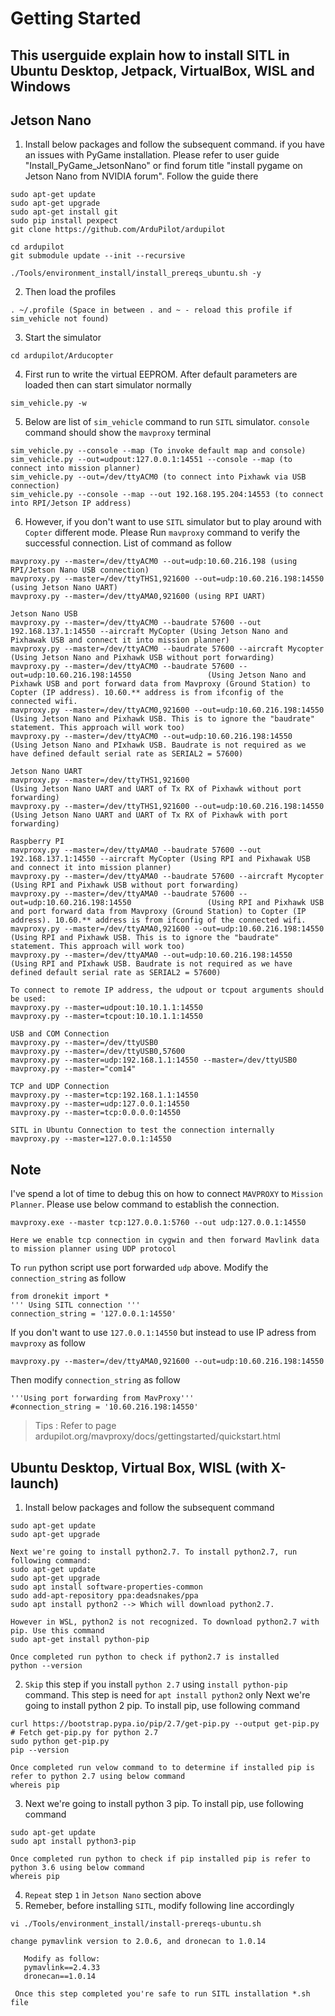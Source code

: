 # Getting Started

## This userguide explain how to install SITL in Ubuntu Desktop, Jetpack, VirtualBox, WISL and Windows

## Jetson Nano

1. Install below packages and follow the subsequent command.
   if you have an issues with PyGame installation. Please refer to user guide "Install_PyGame_JetsonNano" or find forum title "install pygame on Jetson Nano from NVIDIA forum". Follow the guide there

```
sudo apt-get update
sudo apt-get upgrade
sudo apt-get install git
sudo pip install pexpect 
git clone https://github.com/ArduPilot/ardupilot

cd ardupilot
git submodule update --init --recursive

./Tools/environment_install/install_prereqs_ubuntu.sh -y
```

2. Then load the profiles
```
. ~/.profile (Space in between . and ~ - reload this profile if sim_vehicle not found)
```

3. Start the simulator
```
cd ardupilot/Arducopter
```

4. First run to write the virtual EEPROM. After default parameters are loaded then can start simulator normally
```
sim_vehicle.py -w
```

5. Below are list of  `sim_vehicle` command to run `SITL` simulator. `console` command should show the `mavproxy` terminal
```
sim_vehicle.py --console --map (To invoke default map and console)
sim_vehicle.py --out=udpout:127.0.0.1:14551 --console --map (to connect into mission planner)
sim_vehicle.py --out=/dev/ttyACM0 (to connect into Pixhawk via USB connection)
sim_vehicle.py --console --map --out 192.168.195.204:14553 (to connect into RPI/Jetson IP address)
```

6. However, if you don't want to use `SITL` simulator but to play around with `Copter` different mode. Please Run `mavproxy` command to verify the successful connection. List of command as follow
```
mavproxy.py --master=/dev/ttyACM0 --out=udp:10.60.216.198 (using RPI/Jetson Nano USB connection)
mavproxy.py --master=/dev/ttyTHS1,921600 --out=udp:10.60.216.198:14550 (using Jetson Nano UART)
mavproxy.py --master=/dev/ttyAMA0,921600 (using RPI UART)

Jetson Nano USB
mavproxy.py --master=/dev/ttyACM0 --baudrate 57600 --out 192.168.137.1:14550 --aircraft MyCopter (Using Jetson Nano and Pixhawak USB and connect it into mission planner)
mavproxy.py --master=/dev/ttyACM0 --baudrate 57600 --aircraft Mycopter                           (Using Jetson Nano and Pixhawk USB without port forwarding)
mavproxy.py --master=/dev/ttyACM0 --baudrate 57600 --out=udp:10.60.216.198:14550                 (Using Jetson Nano and Pixhawk USB and port forward data from Mavproxy (Ground Station) to Copter (IP address). 10.60.** address is from ifconfig of the connected wifi.
mavproxy.py --master=/dev/ttyACM0,921600 --out=udp:10.60.216.198:14550                           (Using Jetson Nano and Pixhawk USB. This is to ignore the "baudrate" statement. This approach will work too)
mavproxy.py --master=/dev/ttyACM0 --out=udp:10.60.216.198:14550                                  (Using Jetson Nano and PIxhawk USB. Baudrate is not required as we have defined default serial rate as SERIAL2 = 57600)

Jetson Nano UART
mavproxy.py --master=/dev/ttyTHS1,921600                                                         (Using Jetson Nano UART and UART of Tx RX of Pixhawk without port forwarding)
mavproxy.py --master=/dev/ttyTHS1,921600 --out=udp:10.60.216.198:14550                           (Using Jetson Nano UART and UART of Tx RX of Pixhawk with port forwarding)

Raspberry PI
mavproxy.py --master=/dev/ttyAMA0 --baudrate 57600 --out 192.168.137.1:14550 --aircraft MyCopter (Using RPI and Pixhawak USB and connect it into mission planner)
mavproxy.py --master=/dev/ttyAMA0 --baudrate 57600 --aircraft Mycopter                           (Using RPI and Pixhawk USB without port forwarding)
mavproxy.py --master=/dev/ttyAMA0 --baudrate 57600 --out=udp:10.60.216.198:14550                 (Using RPI and Pixhawk USB and port forward data from Mavproxy (Ground Station) to Copter (IP address). 10.60.** address is from ifconfig of the connected wifi.
mavproxy.py --master=/dev/ttyAMA0,921600 --out=udp:10.60.216.198:14550                           (Using RPI and Pixhawk USB. This is to ignore the "baudrate" statement. This approach will work too)
mavproxy.py --master=/dev/ttyAMA0 --out=udp:10.60.216.198:14550                                  (Using RPI and PIxhawk USB. Baudrate is not required as we have defined default serial rate as SERIAL2 = 57600)

To connect to remote IP address, the udpout or tcpout arguments should be used:
mavproxy.py --master=udpout:10.10.1.1:14550
mavproxy.py --master=tcpout:10.10.1.1:14550

USB and COM Connection
mavproxy.py --master=/dev/ttyUSB0
mavproxy.py --master=/dev/ttyUSB0,57600
mavproxy.py --master=udp:192.168.1.1:14550 --master=/dev/ttyUSB0
mavproxy.py --master="com14"

TCP and UDP Connection
mavproxy.py --master=tcp:192.168.1.1:14550
mavproxy.py --master=udp:127.0.0.1:14550
mavproxy.py --master=tcp:0.0.0.0:14550

SITL in Ubuntu Connection to test the connection internally
mavproxy.py --master=127.0.0.1:14550
```

## Note
I've spend a lot of time to debug this on how to connect `MAVPROXY` to `Mission Planner`. Please use below command to establish the connection.
```
mavproxy.exe --master tcp:127.0.0.1:5760 --out udp:127.0.0.1:14550

Here we enable tcp connection in cygwin and then forward Mavlink data to mission planner using UDP protocol
```

To `run` python script use port forwarded `udp` above. Modify the `connection_string` as follow
```
from dronekit import *
''' Using SITL connection '''
connection_string = '127.0.0.1:14550'
```

If you don't want to use `127.0.0.1:14550` but instead to use IP adress from `mavproxy` as follow
```
mavproxy.py --master=/dev/ttyAMA0,921600 --out=udp:10.60.216.198:14550
```

Then modify `connection_string` as follow
```
'''Using port forwarding from MavProxy'''
#connection_string = '10.60.216.198:14550'
```
>Tips : Refer to page ardupilot.org/mavproxy/docs/gettingstarted/quickstart.html

## Ubuntu Desktop, Virtual Box, WISL (with X-launch)

1. Install below packages and follow the subsequent command
```
sudo apt-get update
sudo apt-get upgrade

Next we're going to install python2.7. To install python2.7, run following command:
sudo apt-get update
sudo apt-get upgrade
sudo apt install software-properties-common
sudo add-apt-repository ppa:deadsnakes/ppa
sudo apt install python2 --> Which will download python2.7. 

However in WSL, python2 is not recognized. To download python2.7 with pip. Use this command
sudo apt-get install python-pip
  
Once completed run python to check if python2.7 is installed
python --version
```

2. `Skip` this step if you install `python 2.7` using `install python-pip` command. This step is need for `apt install python2` only
Next we're going to install python 2 pip. To install pip, use following command
```
curl https://bootstrap.pypa.io/pip/2.7/get-pip.py --output get-pip.py # Fetch get-pip.py for python 2.7 
sudo python get-pip.py
pip --version

Once completed run velow command to to determine if installed pip is refer to python 2.7 using below command
whereis pip 
```

3. Next we're going to install python 3 pip. To install pip, use following command
```
sudo apt-get update
sudo apt install python3-pip

Once completed run python to check if pip installed pip is refer to python 3.6 using below command
whereis pip
```

4. `Repeat` step `1` in `Jetson Nano` section above
5.  Remeber, before installing `SITL`, modify following line accordingly
```
vi ./Tools/environment_install/install-prereqs-ubuntu.sh

change pymavlink version to 2.0.6, and dronecan to 1.0.14

   Modify as follow:
   pymavlink==2.4.33
   dronecan==1.0.14
   
 Once this step completed you're safe to run SITL installation *.sh file
```

